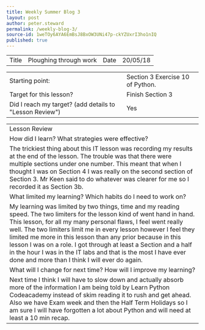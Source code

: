 ```yaml
---
title: Weekly Summer Blog 3
layout: post
author: peter.steward
permalink: /weekly-blog-3/
source-id: 1weTOy6AYA6EmBsJ8BxOW3UNi47p-ckYZUxrI3ho1nIQ
published: true
---
```

<table>
  <tr>
    <td>Title</td>
    <td>Ploughing through work</td>
    <td>Date</td>
    <td>20/05/18</td>
  </tr>
</table>


<table>
  <tr>
    <td>Starting point:</td>
    <td>Section 3 Exercise 10 of Python.</td>
  </tr>
  <tr>
    <td>Target for this lesson?</td>
    <td>Finish Section 3</td>
  </tr>
  <tr>
    <td>Did I reach my target? 
(add details to "Lesson Review")</td>
    <td> Yes</td>
  </tr>
</table>


<table>
  <tr>
    <td>Lesson Review</td>
  </tr>
  <tr>
    <td>How did I learn? What strategies were effective? </td>
  </tr>
  <tr>
    <td>The trickiest thing about this IT lesson was recording my results at the end of the lesson. The trouble was that there were multiple sections under one number. This meant that when I thought I was on Section 4 I was really on the second section of Section 3. Mr Keen said to do whatever was clearer for me so I recorded it as Section 3b. </td>
  </tr>
  <tr>
    <td>What limited my learning? Which habits do I need to work on? </td>
  </tr>
  <tr>
    <td>My learning was limited by two things, time and my reading speed. The two limiters for the lesson kind of went hand in hand. This lesson, for all my many personal flaws, I feel went really well. The two limiters limit me in every lesson however I feel they limited me more in this lesson than any prior because in this lesson I was on a role. I got through at least a Section and a half in the hour I was in the IT labs and that is the most I have ever done and more than I think I will ever do again.</td>
  </tr>
  <tr>
    <td>What will I change for next time? How will I improve my learning?</td>
  </tr>
  <tr>
    <td>Next time I think I will have to slow down and actually absorb more of the information I am being told by Learn Python Codeacademy instead of skim reading it to rush and get ahead. Also we have Exam week and then the Half Term Holidays so I am sure I will have forgotten a lot about Python and will need at least a 10 min recap.</td>
  </tr>
</table>


